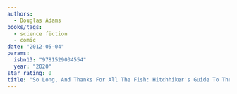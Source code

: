 ```yaml
---
authors:
  - Douglas Adams
books/tags:
  - science fiction
  - comic
date: "2012-05-04"
params:
  isbn13: "9781529034554"
  year: "2020"
star_rating: 0
title: "So Long, And Thanks For All The Fish: Hitchhiker's Guide To The Galaxy Book 4"
---
```


<!--more-->
